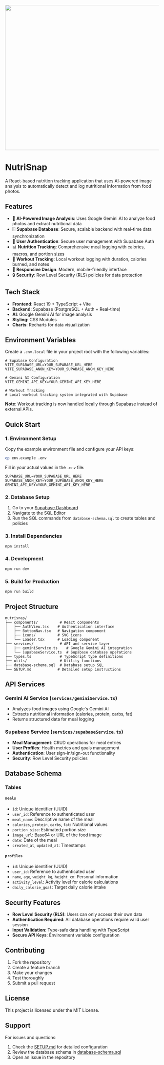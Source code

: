 <div align="center">
<img width="1200" height="475" alt="GHBanner" src="https://github.com/user-attachments/assets/0aa67016-6eaf-458a-adb2-6e31a0763ed6" />
</div>

# NutriSnap

A React-based nutrition tracking application that uses AI-powered image analysis to automatically detect and log nutritional information from food photos.

## Features

- 📸 **AI-Powered Image Analysis**: Uses Google Gemini AI to analyze food photos and extract nutritional data
- 🗄️ **Supabase Database**: Secure, scalable backend with real-time data synchronization
- 👤 **User Authentication**: Secure user management with Supabase Auth
- 📊 **Nutrition Tracking**: Comprehensive meal logging with calories, macros, and portion sizes
- 💪 **Workout Tracking**: Local workout logging with duration, calories burned, and notes
- 📱 **Responsive Design**: Modern, mobile-friendly interface
- 🔒 **Security**: Row Level Security (RLS) policies for data protection

## Tech Stack

- **Frontend**: React 19 + TypeScript + Vite
- **Backend**: Supabase (PostgreSQL + Auth + Real-time)
- **AI**: Google Gemini AI for image analysis
- **Styling**: CSS Modules
- **Charts**: Recharts for data visualization

## Environment Variables

Create a `.env.local` file in your project root with the following variables:

```env
# Supabase Configuration
VITE_SUPABASE_URL=YOUR_SUPABASE_URL_HERE
VITE_SUPABASE_ANON_KEY=YOUR_SUPABASE_ANON_KEY_HERE

# Gemini AI Configuration
VITE_GEMINI_API_KEY=YOUR_GEMINI_API_KEY_HERE

# Workout Tracking
# Local workout tracking system integrated with Supabase
```

**Note**: Workout tracking is now handled locally through Supabase instead of external APIs.

## Quick Start

### 1. Environment Setup

Copy the example environment file and configure your API keys:

```bash
cp env.example .env
```

Fill in your actual values in the `.env` file:

```env
SUPABASE_URL=YOUR_SUPABASE_URL_HERE
SUPABASE_ANON_KEY=YOUR_SUPABASE_ANON_KEY_HERE
GEMINI_API_KEY=YOUR_GEMINI_API_KEY_HERE
```

### 2. Database Setup

1. Go to your [Supabase Dashboard](https://supabase.com/dashboard)
2. Navigate to the SQL Editor
3. Run the SQL commands from `database-schema.sql` to create tables and policies

### 3. Install Dependencies

```bash
npm install
```

### 4. Development

```bash
npm run dev
```

### 5. Build for Production

```bash
npm run build
```

## Project Structure

```
nutrisnap/
├── components/          # React components
│   ├── AuthView.tsx    # Authentication interface
│   ├── BottomNav.tsx   # Navigation component
│   ├── icons/          # SVG icons
│   └── Loader.tsx      # Loading component
├── services/            # API and service layer
│   ├── geminiService.ts    # Google Gemini AI integration
│   └── supabaseService.ts  # Supabase database operations
├── types.ts             # TypeScript type definitions
├── utils/               # Utility functions
├── database-schema.sql  # Database setup SQL
└── SETUP.md            # Detailed setup instructions
```

## API Services

### Gemini AI Service (`services/geminiService.ts`)
- Analyzes food images using Google's Gemini AI
- Extracts nutritional information (calories, protein, carbs, fat)
- Returns structured data for meal logging

### Supabase Service (`services/supabaseService.ts`)
- **Meal Management**: CRUD operations for meal entries
- **User Profiles**: Health metrics and goals management
- **Authentication**: User sign-in/sign-out functionality
- **Security**: Row Level Security policies

## Database Schema

### Tables

#### `meals`
- `id`: Unique identifier (UUID)
- `user_id`: Reference to authenticated user
- `meal_name`: Descriptive name of the meal
- `calories`, `protein`, `carbs`, `fat`: Nutritional values
- `portion_size`: Estimated portion size
- `image_url`: Base64 or URL of the food image
- `date`: Date of the meal
- `created_at`, `updated_at`: Timestamps

#### `profiles`
- `id`: Unique identifier (UUID)
- `user_id`: Reference to authenticated user
- `name`, `age`, `weight_kg`, `height_cm`: Personal information
- `activity_level`: Activity level for calorie calculations
- `daily_calorie_goal`: Target daily calorie intake

## Security Features

- **Row Level Security (RLS)**: Users can only access their own data
- **Authentication Required**: All database operations require valid user session
- **Input Validation**: Type-safe data handling with TypeScript
- **Secure API Keys**: Environment variable configuration

## Contributing

1. Fork the repository
2. Create a feature branch
3. Make your changes
4. Test thoroughly
5. Submit a pull request

## License

This project is licensed under the MIT License.

## Support

For issues and questions:
1. Check the [SETUP.md](SETUP.md) for detailed configuration
2. Review the database schema in [database-schema.sql](database-schema.sql)
3. Open an issue in the repository
